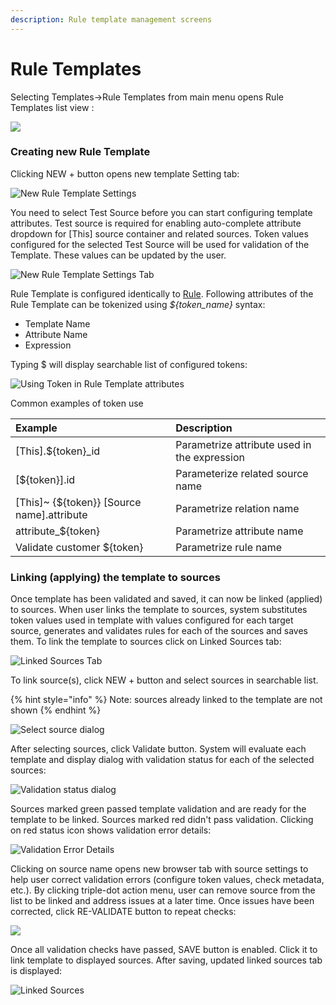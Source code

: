 ```yaml
---
description: Rule template management screens
---
```


# Rule Templates

Selecting Templates-&gt;Rule Templates from main menu opens Rule Templates list view :

![](../../.gitbook/assets/image%20%28109%29.png)

### Creating new Rule Template

Clicking NEW + button opens new template Setting tab:

![New Rule Template Settings](../../.gitbook/assets/image%20%2832%29.png)

You need to select Test Source before you can start configuring template attributes. Test source is required for enabling auto-complete attribute dropdown for \[This\] source container and related sources. Token values configured for the selected Test Source will be used for validation of the Template. These values can be updated by the user.

![New Rule Template Settings Tab](../../.gitbook/assets/image%20%28102%29.png)

Rule Template is configured identically to [Rule](../source-configuration/enrichment-rule-configuration.md). Following attributes of the Rule Template can be tokenized using _${token\_name}_ syntax:

* Template Name
* Attribute Name
* Expression

Typing $ will display searchable list of configured tokens:

![Using Token in Rule Template attributes](../../.gitbook/assets/image%20%2879%29.png)

Common examples of token use

| Example | Description |
| :--- | :--- |
| \[This\].${token}\_id | Parametrize attribute used in the expression |
| \[${token}\].id | Parameterize related source name |
| \[This\]~ {${token}}  \[Source name\].attribute | Parametrize relation name |
| attribute\_${token} | Parametrize attribute name |
| Validate customer ${token} | Parametrize rule name |

### Linking \(applying\) the template to sources

Once template has been validated and saved, it can now be linked \(applied\) to sources. When user links the template to sources, system substitutes token values used in template with values configured for each target source, generates and validates rules for each of the sources and saves them. To link the template to sources click on Linked Sources tab:

 

![Linked Sources Tab](../../.gitbook/assets/image%20%28245%29.png)

To link source\(s\), click NEW + button and select sources in searchable list.

{% hint style="info" %}
Note: sources already linked to the template are not shown 
{% endhint %}

![Select source dialog](../../.gitbook/assets/image%20%28237%29.png)

After selecting sources, click Validate button. System will evaluate each template and display dialog with validation status for each of the selected sources:

 

![Validation status dialog](../../.gitbook/assets/image%20%28267%29.png)

Sources marked green passed template validation and are ready for the template to be linked. Sources marked red didn't pass validation. Clicking on red status icon shows validation error details:

![Validation Error Details](../../.gitbook/assets/image%20%28283%29.png)

Clicking on source name opens new browser tab with source settings to help user correct validation errors \(configure token values, check metadata, etc.\). By clicking triple-dot action menu, user can remove source from the list to be linked and address issues at a later time. Once issues have been corrected, click RE-VALIDATE button to repeat checks:

 

![](../../.gitbook/assets/image%20%28252%29.png)

Once all validation checks have passed, SAVE button is enabled. Click it to link template to displayed sources. After saving, updated linked sources tab is displayed:

 

![Linked Sources](../../.gitbook/assets/image%20%28257%29.png)

